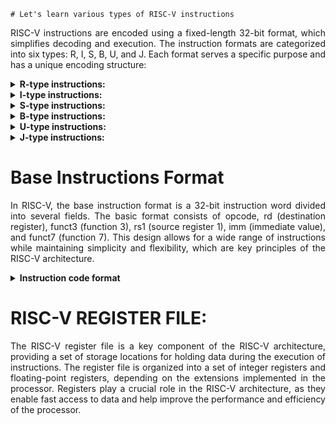     # Let's learn various types of RISC-V instructions
<p align="justify">RISC-V instructions are encoded using a fixed-length 32-bit format, which simplifies decoding and execution. The instruction formats are categorized into six types: R, I, S, B, U, and J. Each format serves a specific purpose and has a unique encoding structure:</p>

<details>
<summary><b>R-type instructions:
</b></summary>
<br>
<p align="justify">Used for register-to-register operations, such as arithmetic and logical operations. They include three register operands: two source registers and one destination register. Eg:- add (Add 2 registers and store results in another)</p>
  </details>
<details>
<summary><b>I-type instructions:
</b></summary>
<br>
<p align="justify">Used for immediate operations, such as arithmetic and logical operations with an immediate value. They include two register operands and a 12-bit immediate value. Eg:- li (Load immediate value)</p>
  </details>
<details>
<summary><b>S-type instructions:
</b></summary>
<br>
<p align="justify">Used for store operations, which store data from a register to memory. They include two register operands and a 12-bit immediate value for the memory address offset. Eg:- sw (store the value in register)</p>
  </details>
<details>
<summary><b>B-type instructions:
</b></summary>
<br>
<p align="justify">Used for conditional branch operations, which transfer control to a different instruction based on a condition. They include two register operands and a 12-bit immediate value for the branch target address. Eg:- beq (compare and label)</p>
  </details>
<details>
<summary><b>U-type instructions:
</b></summary>
<br>
<p align="justify">Used for operations with a 20-bit immediate value, such as loading a 20-bit constant into a register or setting the upper 20 bits of a register. Eg:- lui (load upper immediate value)</p>
  </details>
<details>
<summary><b>J-type instructions:
</b></summary>
<br>
<p align="justify">Used for unconditional jump operations, which transfer control to a different instruction unconditionally. They include one register operand and a 20-bit immediate value for the jump target address. Eg:- J (jump)</p>
</details>

# Base Instructions Format

<p align="justify">In RISC-V, the base instruction format is a 32-bit instruction word divided into several fields. The basic format consists of opcode, rd (destination register), funct3 (function 3), rs1 (source register 1), imm (immediate value), and funct7 (function 7). This design allows for a wide range of instructions while maintaining simplicity and flexibility, which are key principles of the RISC-V architecture.</p>

<details>
<summary><b>Instruction code format </b></summary>
	<br>
![WhatsApp Image 2024-02-22 at 12 25 02 PM](https://github.com/KMounavi19/KMounavi19/assets/160726381/1d7cc6cb-9dcc-4a83-abac-6d079e184385)


</details>

# RISC-V REGISTER FILE: 
 <p align="justify">The RISC-V register file is a key component of the RISC-V architecture, providing a set of storage locations for holding data during the execution of instructions. The register file is organized into a set of integer registers and floating-point registers, depending on the extensions implemented in the processor. Registers play a crucial role in the RISC-V architecture, as they enable fast access to data and help improve the performance and efficiency of the processor.</p>

    


